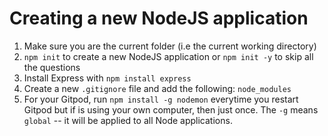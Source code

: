 # Creating a new NodeJS application
1. Make sure you are the current folder (i.e the current working directory)
2. `npm init` to create a new NodeJS application or `npm init -y` to skip all the questions
3. Install Express with `npm install express`
4. Create a new `.gitignore` file and add the following: `node_modules`
5. For your Gitpod, run `npm install -g nodemon` everytime you restart Gitpod but
if is using your own computer, then just once. The `-g` means `global` -- it will be 
applied to all Node applications.